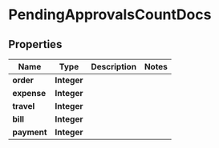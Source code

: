 

# PendingApprovalsCountDocs


## Properties

| Name | Type | Description | Notes |
|------------ | ------------- | ------------- | -------------|
|**order** | **Integer** |  |  |
|**expense** | **Integer** |  |  |
|**travel** | **Integer** |  |  |
|**bill** | **Integer** |  |  |
|**payment** | **Integer** |  |  |



